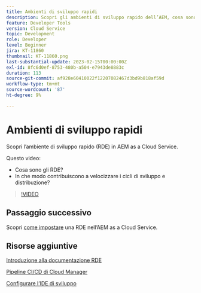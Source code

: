 ```yaml
---
title: Ambienti di sviluppo rapidi
description: Scopri gli ambienti di sviluppo rapido dell’AEM, cosa sono e come possono contribuire a velocizzare i cicli di sviluppo e implementazione.
feature: Developer Tools
version: Cloud Service
topic: Development
role: Developer
level: Beginner
jira: KT-11860
thumbnail: KT-11860.png
last-substantial-update: 2023-02-15T00:00:00Z
exl-id: 8fc6d0ef-8753-480b-a504-e7943de8883c
duration: 113
source-git-commit: af928e60410022f12207082467d3bd9b818af59d
workflow-type: tm+mt
source-wordcount: '87'
ht-degree: 9%

---
```


# Ambienti di sviluppo rapidi

Scopri l’ambiente di sviluppo rapido (RDE) in AEM as a Cloud Service.

Questo video:

- Cosa sono gli RDE?
- In che modo contribuiscono a velocizzare i cicli di sviluppo e distribuzione?

>[!VIDEO](https://video.tv.adobe.com/v/3414128?quality=12&learn=on)

## Passaggio successivo

Scopri [come impostare](./how-to-setup.md) una RDE nell’AEM as a Cloud Service.

## Risorse aggiuntive

[Introduzione alla documentazione RDE](https://experienceleague.adobe.com/docs/experience-manager-cloud-service/content/implementing/developing/rapid-development-environments.html#introduction)

[Pipeline CI/CD di Cloud Manager](https://experienceleague.adobe.com/docs/experience-manager-cloud-service/content/implementing/using-cloud-manager/cicd-pipelines/introduction-ci-cd-pipelines.html)

[Configurare l’IDE di sviluppo](https://experienceleague.adobe.com/docs/experience-manager-learn/cloud-service/local-development-environment-set-up/development-tools.html)
